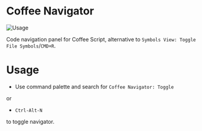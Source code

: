 # Coffee Navigator

![Usage](http://cl.ly/image/1H1I472L0I2U/cn.gif)

Code navigation panel for Coffee Script, alternative to `Symbols View: Toggle File Symbols`/`CMD+R`.

# Usage

* Use command palette and search for `Coffee Navigator: Toggle`

or

* `Ctrl-Alt-N`

to toggle navigator.
